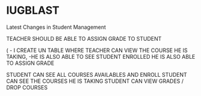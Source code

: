 # IUGBLAST
Latest Changes in Student Management

TEACHER SHOULD BE ABLE TO ASSIGN GRADE TO STUDENT

( - I CREATE UN TABLE WHERE TEACHER CAN VIEW THE COURSE HE IS TAKING,
-HE IS ALSO ABLE TO SEE STUDENT ENROLLED
HE IS ALSO ABLE TO ASSIGN GRADE

STUDENT CAN SEE ALL COURSES AVAILABLES AND ENROLL
STUDENT CAN SEE THE COURSES HE IS TAKING
STUDENT CAN VIEW GRADES / DROP COURSES
